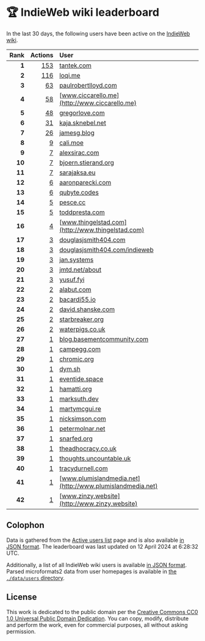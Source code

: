 # 🏆 IndieWeb wiki leaderboard

In the last 30 days, the following users have been active on the [IndieWeb wiki](https://indieweb.org).

| Rank | Actions | User |
|-----:|--------:|:-----|
| **1** | [153](https://indieweb.org/Special:Contributions/Tantek.com) | [tantek.com](http://tantek.com) |
| **2** | [116](https://indieweb.org/Special:Contributions/Loqi.me) | [loqi.me](http://loqi.me) |
| **3** | [63](https://indieweb.org/Special:Contributions/Paulrobertlloyd.com) | [paulrobertlloyd.com](http://paulrobertlloyd.com) |
| **4** | [58](https://indieweb.org/Special:Contributions/Www.ciccarello.me) | [www.ciccarello.me](http://www.ciccarello.me) |
| **5** | [48](https://indieweb.org/Special:Contributions/Gregorlove.com) | [gregorlove.com](http://gregorlove.com) |
| **6** | [31](https://indieweb.org/Special:Contributions/Kaja.sknebel.net) | [kaja.sknebel.net](http://kaja.sknebel.net) |
| **7** | [26](https://indieweb.org/Special:Contributions/Jamesg.blog) | [jamesg.blog](http://jamesg.blog) |
| **8** | [9](https://indieweb.org/Special:Contributions/Cali.moe) | [cali.moe](http://cali.moe) |
| **9** | [7](https://indieweb.org/Special:Contributions/Alexsirac.com) | [alexsirac.com](http://alexsirac.com) |
| **10** | [7](https://indieweb.org/Special:Contributions/Bjoern.stierand.org) | [bjoern.stierand.org](http://bjoern.stierand.org) |
| **11** | [7](https://indieweb.org/Special:Contributions/Sarajaksa.eu) | [sarajaksa.eu](http://sarajaksa.eu) |
| **12** | [6](https://indieweb.org/Special:Contributions/Aaronparecki.com) | [aaronparecki.com](http://aaronparecki.com) |
| **13** | [6](https://indieweb.org/Special:Contributions/Qubyte.codes) | [qubyte.codes](http://qubyte.codes) |
| **14** | [5](https://indieweb.org/Special:Contributions/Pesce.cc) | [pesce.cc](http://pesce.cc) |
| **15** | [5](https://indieweb.org/Special:Contributions/Toddpresta.com) | [toddpresta.com](http://toddpresta.com) |
| **16** | [4](https://indieweb.org/Special:Contributions/Www.thingelstad.com) | [www.thingelstad.com](http://www.thingelstad.com) |
| **17** | [3](https://indieweb.org/Special:Contributions/Douglasjsmith404.com) | [douglasjsmith404.com](http://douglasjsmith404.com) |
| **18** | [3](https://indieweb.org/Special:Contributions/Douglasjsmith404.com_indieweb) | [douglasjsmith404.com/indieweb](http://douglasjsmith404.com/indieweb) |
| **19** | [3](https://indieweb.org/Special:Contributions/Jan.systems) | [jan.systems](http://jan.systems) |
| **20** | [3](https://indieweb.org/Special:Contributions/Jmtd.net_about) | [jmtd.net/about](http://jmtd.net/about) |
| **21** | [3](https://indieweb.org/Special:Contributions/Yusuf.fyi) | [yusuf.fyi](http://yusuf.fyi) |
| **22** | [2](https://indieweb.org/Special:Contributions/Alabut.com) | [alabut.com](http://alabut.com) |
| **23** | [2](https://indieweb.org/Special:Contributions/Bacardi55.io) | [bacardi55.io](http://bacardi55.io) |
| **24** | [2](https://indieweb.org/Special:Contributions/David.shanske.com) | [david.shanske.com](http://david.shanske.com) |
| **25** | [2](https://indieweb.org/Special:Contributions/Starbreaker.org) | [starbreaker.org](http://starbreaker.org) |
| **26** | [2](https://indieweb.org/Special:Contributions/Waterpigs.co.uk) | [waterpigs.co.uk](http://waterpigs.co.uk) |
| **27** | [1](https://indieweb.org/Special:Contributions/Blog.basementcommunity.com) | [blog.basementcommunity.com](http://blog.basementcommunity.com) |
| **28** | [1](https://indieweb.org/Special:Contributions/Campegg.com) | [campegg.com](http://campegg.com) |
| **29** | [1](https://indieweb.org/Special:Contributions/Chromic.org) | [chromic.org](http://chromic.org) |
| **30** | [1](https://indieweb.org/Special:Contributions/Dym.sh) | [dym.sh](http://dym.sh) |
| **31** | [1](https://indieweb.org/Special:Contributions/Eventide.space) | [eventide.space](http://eventide.space) |
| **32** | [1](https://indieweb.org/Special:Contributions/Hamatti.org) | [hamatti.org](http://hamatti.org) |
| **33** | [1](https://indieweb.org/Special:Contributions/Marksuth.dev) | [marksuth.dev](http://marksuth.dev) |
| **34** | [1](https://indieweb.org/Special:Contributions/Martymcgui.re) | [martymcgui.re](http://martymcgui.re) |
| **35** | [1](https://indieweb.org/Special:Contributions/Nicksimson.com) | [nicksimson.com](http://nicksimson.com) |
| **36** | [1](https://indieweb.org/Special:Contributions/Petermolnar.net) | [petermolnar.net](http://petermolnar.net) |
| **37** | [1](https://indieweb.org/Special:Contributions/Snarfed.org) | [snarfed.org](http://snarfed.org) |
| **38** | [1](https://indieweb.org/Special:Contributions/Theadhocracy.co.uk) | [theadhocracy.co.uk](http://theadhocracy.co.uk) |
| **39** | [1](https://indieweb.org/Special:Contributions/Thoughts.uncountable.uk) | [thoughts.uncountable.uk](http://thoughts.uncountable.uk) |
| **40** | [1](https://indieweb.org/Special:Contributions/Tracydurnell.com) | [tracydurnell.com](http://tracydurnell.com) |
| **41** | [1](https://indieweb.org/Special:Contributions/Www.plumislandmedia.net) | [www.plumislandmedia.net](http://www.plumislandmedia.net) |
| **42** | [1](https://indieweb.org/Special:Contributions/Www.zinzy.website) | [www.zinzy.website](http://www.zinzy.website) |


## Colophon

Data is gathered from the [Active users list](https://indieweb.org/Special:ActiveUsers) page and is also available [in JSON format](https://github.com/jgarber623/indieweb-wiki-leaderboard/blob/main/data/leaderboard.json). The leaderboard was last updated on 12 April 2024 at 6:28:32 UTC.

Additionally, a list of all IndieWeb wiki users is available [in JSON format](https://github.com/jgarber623/indieweb-wiki-leaderboard/blob/main/data/users.json). Parsed microformats2 data from user homepages is available in [the `./data/users` directory](https://github.com/jgarber623/indieweb-wiki-leaderboard/blob/main/data/users).

## License

This work is dedicated to the public domain per the [Creative Commons CC0 1.0 Universal Public Domain Dedication](https://creativecommons.org/publicdomain/zero/1.0/). You can copy, modify, distribute and perform the work, even for commercial purposes, all without asking permission.
